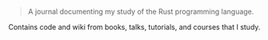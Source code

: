 > A journal documenting my study of the Rust programming language.

Contains code and wiki from books, talks, tutorials, and courses that I study.
